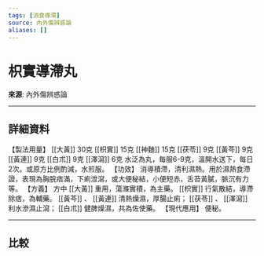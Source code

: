 ```yaml
---
tags: [消食導滯]
source: 內外傷辨惑論
aliases: []
---
```


# 枳實導滯丸

**來源**: 內外傷辨惑論  

---

## 詳細資料
【製法用量】 [[大黃]] 30克 [[枳實]] 15克 [[神麯]] 15克 [[茯苓]] 9克 [[黃芩]] 9克 [[黃連]] 9克 [[白朮]] 9克 [[澤瀉]] 6克
水泛為丸，每服6-9克，溫開水送下，每日2次。或原方比例酌減，水煎服。
【功效】
消導積滯，清利濕熱。用於濕熱食滯證，表現為胸脘痞滿，下痢泄瀉，或大便秘結，小便短赤，舌苔黃膩，脈沉有力等。
【方義】
方中 [[大黃]] 重用，蕩滌實積，為主藥。 [[枳實]] 行氣散結，導滯除痞，為輔藥。 [[黃芩]] 、 [[黃連]] 清熱燥濕，厚腸止痢； [[茯苓]] 、 [[澤瀉]] 利水滲濕止瀉； [[白朮]] 健脾燥濕，共為佐使藥。
【現代應用】
便秘。

---

## 比較
